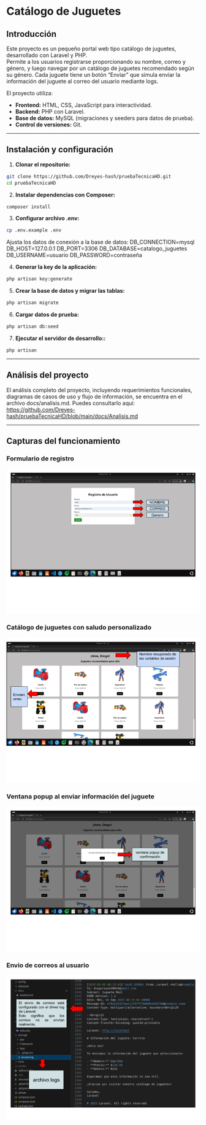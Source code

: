 # Catálogo de Juguetes

## Introducción
Este proyecto es un pequeño portal web tipo catálogo de juguetes, desarrollado con Laravel y PHP.  
Permite a los usuarios registrarse proporcionando su nombre, correo y género, y luego navegar por un catálogo de juguetes recomendado según su género. Cada juguete tiene un botón “Enviar” que simula enviar la información del juguete al correo del usuario mediante logs.  

El proyecto utiliza:
- **Frontend:** HTML, CSS, JavaScript para interactividad.
- **Backend:** PHP con Laravel.
- **Base de datos:** MySQL (migraciones y seeders para datos de prueba).
- **Control de versiones:** Git.

---

## Instalación y configuración

1. **Clonar el repositorio:**
```bash
git clone https://github.com/Dreyes-hash/pruebaTecnicaHD.git
cd pruebaTecnicaHD
```

2. **Instalar dependencias con Composer:**
```bash
composer install
```

3. **Configurar archivo .env:**
```bash
cp .env.example .env
```
Ajusta los datos de conexión a la base de datos:
DB_CONNECTION=mysql
DB_HOST=127.0.0.1
DB_PORT=3306
DB_DATABASE=catalogo_juguetes
DB_USERNAME=usuario
DB_PASSWORD=contraseña

4. **Generar la key de la aplicación:**
```bash
php artisan key:generate
```

5. **Crear la base de datos y migrar las tablas:**
```bash
php artisan migrate
```

6. **Cargar datos de prueba:**
```bash
php artisan db:seed
```

7. **Ejecutar el servidor de desarrollo::**
```bash
php artisan 
```

---

## Análisis del proyecto

El análisis completo del proyecto, incluyendo requerimientos funcionales, diagramas de casos de uso y flujo de información, se encuentra en el archivo docs/analisis.md.
Puedes consultarlo aquí: https://github.com/Dreyes-hash/pruebaTecnicaHD/blob/main/docs/Analisis.md

---

## Capturas del funcionamiento

### Formulario de registro
![Vista del formulario](docs/formularioRegistro.png)

### Catálogo de juguetes con saludo personalizado
![Vista del catalogo](docs/catalogo.png)

### Ventana popup al enviar información del juguete
![Vista de la confirmacion](docs/confirmacion.png)

### Envio de correos al usuario
![Vista del correo](docs/correos.png)